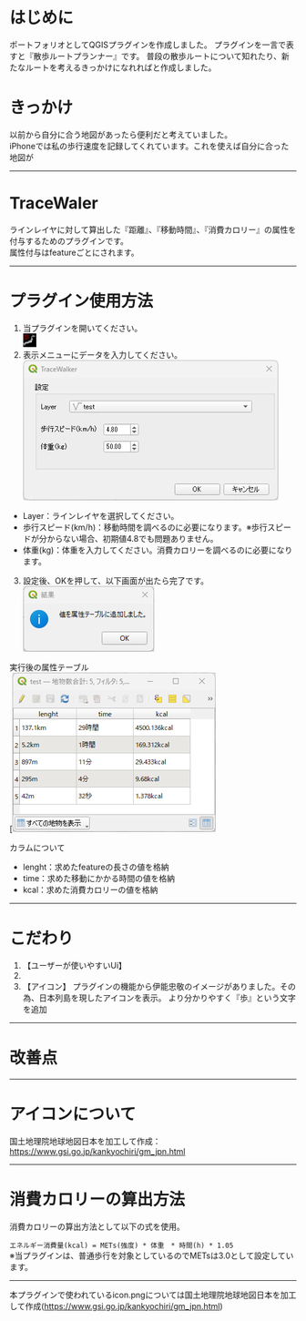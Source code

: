 # はじめに
ポートフォリオとしてQGISプラグインを作成しました。
プラグインを一言で表すと『散歩ルートプランナー』です。
普段の散歩ルートについて知れたり、新たなルートを考えるきっかけになれればと作成しました。

# きっかけ
以前から自分に合う地図があったら便利だと考えていました。  
iPhoneでは私の歩行速度を記録してくれています。これを使えば自分に合った地図が






---  
# TraceWaler
ラインレイヤに対して算出した『距離』、『移動時間』、『消費カロリー』の属性を付与するためのプラグインです。  
属性付与はfeatureごとにされます。  

---
# プラグイン使用方法

1. 当プラグインを開いてください。  
![./icon.png](https://github.com/00ky00/TraceWalker/blob/main/icon.png)
2. 表示メニューにデータを入力してください。  
![./docs/画面1](https://github.com/00ky00/TraceWalker/blob/main/docs/%E7%94%BB%E9%9D%A21.png)  
- Layer：ラインレイヤを選択してください。
- 歩行スピード(km/h)：移動時間を調べるのに必要になります。※歩行スピードが分からない場合、初期値4.8でも問題ありません。
- 体重(kg)：体重を入力してください。消費カロリーを調べるのに必要になります。

  
3. 設定後、OKを押して、以下画面が出たら完了です。  
![./docs/画面2](https://github.com/00ky00/TraceWalker/blob/main/docs/%E7%94%BB%E9%9D%A22.png)
  
実行後の属性テーブル  
[![./docs/画面3](https://github.com/00ky00/TraceWalker/blob/3d938dbfdce6fa84b39bcd7020a52af850f2f64d/docs/%E7%94%BB%E9%9D%A23.png)

カラムについて
- lenght：求めたfeatureの長さの値を格納
- time：求めた移動にかかる時間の値を格納
- kcal：求めた消費カロリーの値を格納
---  

# こだわり

1. 【ユーザーが使いやすいUi】
2. 
3. 【アイコン】
   プラグインの機能から伊能忠敬のイメージがありました。その為、日本列島を現したアイコンを表示。
   より分かりやすく『歩』という文字を追加
   
   


---  
# 改善点

---  

# アイコンについて
国土地理院地球地図日本を加工して作成：https://www.gsi.go.jp/kankyochiri/gm_jpn.html

---  
# 消費カロリーの算出方法

消費カロリーの算出方法として以下の式を使用。  
  
`エネルギー消費量(kcal) = METs(強度) * 体重　* 時間(h) * 1.05`  
  ※当プラグインは、普通歩行を対象としているのでMETsは3.0として設定しています。

---











本プラグインで使われているicon.pngについては国土地理院地球地図日本を加工して作成(https://www.gsi.go.jp/kankyochiri/gm_jpn.html)
